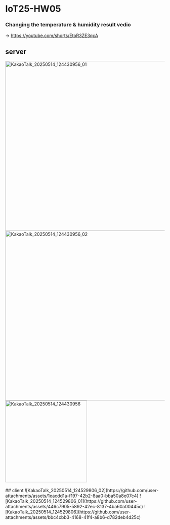 # IoT25-HW05

### Changing the temperature & humidity result vedio
->  https://youtube.com/shorts/EtoR3ZE3qcA

## server
<img width="536" alt="KakaoTalk_20250514_124430956_01" src="https://github.com/user-attachments/assets/c7bf6627-2c20-400d-b1e2-bffa2cb320aa" />
<img width="536" alt="KakaoTalk_20250514_124430956_02" src="https://github.com/user-attachments/assets/a71f81ba-8849-488a-90b9-739b3ddd7d68" />
<br/>
<img width="258" alt="KakaoTalk_20250514_124430956" src="https://github.com/user-attachments/assets/bfa83c57-99af-4d55-9136-1e439e4950dd" />
<br/><br/>
## client
![KakaoTalk_20250514_124529806_02](https://github.com/user-attachments/assets/1eacdd1a-f197-42b2-8aa0-bba50a8e07c4)
![KakaoTalk_20250514_124529806_01](https://github.com/user-attachments/assets/446c7905-5892-42ec-8137-4ba60a00445c)
![KakaoTalk_20250514_124529806](https://github.com/user-attachments/assets/bbc4cbb3-4168-41f4-a8b6-d782deb4d25c)
